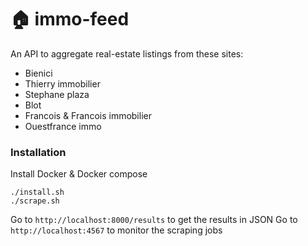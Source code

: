 # 🏠 immo-feed

An API to aggregate real-estate listings from these sites:

- Bienici
- Thierry immobilier
- Stephane plaza
- Blot
- Francois & Francois immobilier
- Ouestfrance immo

### Installation

Install Docker & Docker compose

```
./install.sh
./scrape.sh
```

Go to `http://localhost:8000/results` to get the results in JSON
Go to `http://localhost:4567` to monitor the scraping jobs
